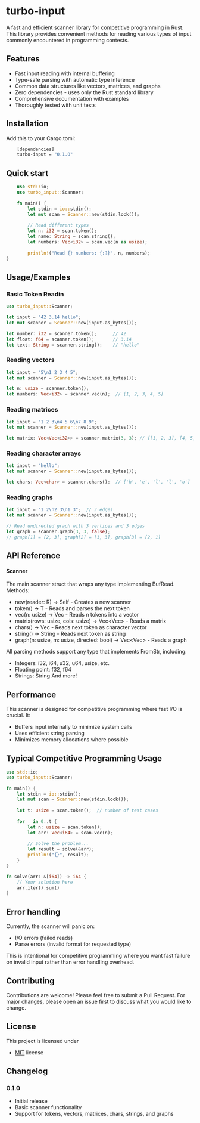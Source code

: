 
# turbo-input

A fast and efficient scanner library for competitive programming in Rust. This library provides convenient methods for reading various types of input commonly encountered in programming contests.



## Features

- Fast input reading with internal buffering
- Type-safe parsing with automatic type inference
- Common data structures like vectors, matrices, and graphs
- Zero dependencies - uses only the Rust standard library
- Comprehensive documentation with examples
- Thoroughly tested with unit tests


## Installation

Add this to your Cargo.toml:

```bash
    [dependencies]
    turbo-input = "0.1.0"
```
    
## Quick start

```rust
    use std::io;
    use turbo_input::Scanner;

    fn main() {
        let stdin = io::stdin();
        let mut scan = Scanner::new(stdin.lock());
        
        // Read different types
        let n: i32 = scan.token();
        let name: String = scan.string();
        let numbers: Vec<i32> = scan.vec(n as usize);
        
        println!("Read {} numbers: {:?}", n, numbers);
}
```
## Usage/Examples

### Basic Token Readin
```rust
use turbo_input::Scanner;

let input = "42 3.14 hello";
let mut scanner = Scanner::new(input.as_bytes());

let number: i32 = scanner.token();      // 42
let float: f64 = scanner.token();       // 3.14
let text: String = scanner.string();    // "hello"
```

### Reading vectors
```rust
let input = "5\n1 2 3 4 5";
let mut scanner = Scanner::new(input.as_bytes());

let n: usize = scanner.token();
let numbers: Vec<i32> = scanner.vec(n);  // [1, 2, 3, 4, 5]
```

### Reading matrices
```rust
let input = "1 2 3\n4 5 6\n7 8 9";
let mut scanner = Scanner::new(input.as_bytes());

let matrix: Vec<Vec<i32>> = scanner.matrix(3, 3); // [[1, 2, 3], [4, 5, 6], [7, 8, 9]]
```

### Reading character arrays
```rust
let input = "hello";
let mut scanner = Scanner::new(input.as_bytes());

let chars: Vec<char> = scanner.chars();  // ['h', 'e', 'l', 'l', 'o']
```

### Reading graphs 
```rust
let input = "1 2\n2 3\n1 3";  // 3 edges
let mut scanner = Scanner::new(input.as_bytes());

// Read undirected graph with 3 vertices and 3 edges
let graph = scanner.graph(3, 3, false);
// graph[1] = [2, 3], graph[2] = [1, 3], graph[3] = [2, 1]
```



## API Reference

#### Scanner<R>

The main scanner struct that wraps any type implementing BufRead.
Methods:

- new(reader: R) -> Self - Creates a new scanner
- token<T>() -> T - Reads and parses the next token
- vec<T>(n: usize) -> Vec<T> - Reads n tokens into a vector
- matrix<T>(rows: usize, cols: usize) -> Vec<Vec<T>> - Reads a matrix
- chars() -> Vec<char> - Reads next token as character vector
- string() -> String - Reads next token as string
- graph(n: usize, m: usize, directed: bool) -> Vec<Vec<usize>> - Reads a graph

All parsing methods support any type that implements FromStr, including:

- Integers: i32, i64, u32, u64, usize, etc.
- Floating point: f32, f64
- Strings: String
And more!



## Performance

This scanner is designed for competitive programming where fast I/O is crucial. It:

- Buffers input internally to minimize system calls
- Uses efficient string parsing
- Minimizes memory allocations where possible
## Typical Competitive Programming Usage

```rust
use std::io;
use turbo_input::Scanner;

fn main() {
    let stdin = io::stdin();
    let mut scan = Scanner::new(stdin.lock());
    
    let t: usize = scan.token();  // number of test cases
    
    for _ in 0..t {
        let n: usize = scan.token();
        let arr: Vec<i64> = scan.vec(n);
        
        // Solve the problem...
        let result = solve(&arr);
        println!("{}", result);
    }
}

fn solve(arr: &[i64]) -> i64 {
    // Your solution here
    arr.iter().sum()
}
```
## Error handling

Currently, the scanner will panic on:

- I/O errors (failed reads)
- Parse errors (invalid format for requested type)

This is intentional for competitive programming where you want fast failure on invalid input rather than error handling overhead.
## Contributing

Contributions are welcome! Please feel free to submit a Pull Request. For major changes, please open an issue first to discuss what you would like to change.


## License

This project is licensed under
- [MIT](https://choosealicense.com/licenses/mit/) license


## Changelog

### 0.1.0

- Initial release
- Basic scanner functionality
- Support for tokens, vectors, matrices, chars, strings, and graphs

